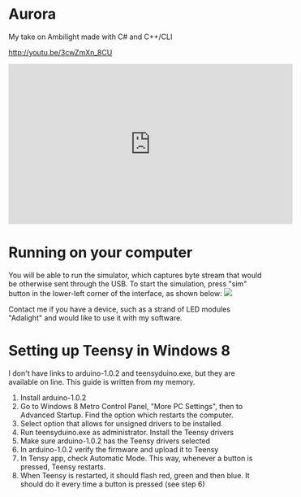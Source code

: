 Aurora
======

My take on Ambilight made with C# and C++/CLI

http://youtu.be/3cwZmXn_8CU
<iframe width="560" height="315" src="http://www.youtube.com/embed/3cwZmXn_8CU" frameborder="0" allowfullscreen></iframe>



Running on your computer
========================

You will be able to run the simulator, which captures byte stream that would be otherwise sent through the USB.
To start the simulation, press "sim" button in the lower-left corner of the interface, as shown below:
<img src="http://i.imgur.com/kt4lM.png" />
 
Contact me if you have a device, such as a strand of LED modules "Adalight" and would like to use it with my software.


Setting up Teensy in Windows 8
==============================

I don't have links to arduino-1.0.2 and teensyduino.exe, but they are available on line. This guide is written from my memory.

1. Install arduino-1.0.2
2. Go to Windows 8 Metro Control Panel, "More PC Settings", then to Advanced Startup. Find the option which restarts the computer.
3. Select option that allows for unsigned drivers to be installed.
4. Run teensyduino.exe as administrator. Install the Teensy drivers
5. Make sure arduino-1.0.2 has the Teensy drivers selected
6. In arduino-1.0.2 verify the firmware and upload it to Teensy
7. In Tensy app, check Automatic Mode. This way, whenever a button is pressed, Teensy restarts.
8. When Teensy is restarted, it should flash red, green and then blue. It should do it every time a button is pressed (see step 6)

